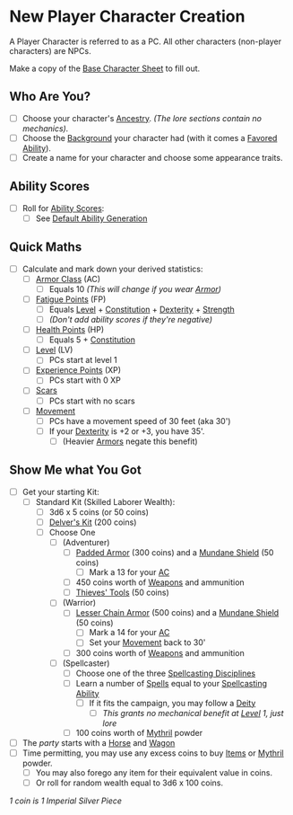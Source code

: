 # New Player Character Creation

A Player Character is referred to as a PC. All other characters (non-player characters) are NPCs.

Make a copy of the [Base Character Sheet](Characters/Base%20Character%20Sheet.md) to fill out.

## Who Are You?

- [ ] Choose your character's [Ancestry](../Player%20Characters/Ancenstries/Ancestry.md). *(The lore sections contain no mechanics).*
- [ ] Choose the [Background](../Player%20Characters/Background.md) your character had (with it comes a [Favored Ability](../Player%20Characters/Favored%20Ability.md)).
- [ ] Create a name for your character and choose some appearance traits.

## Ability Scores

- [ ] Roll for [Ability Scores](../Player%20Characters/Chosen%20Statistics/Ability%20Scores.md):
	- [ ] See [Default Ability Generation](Default%20Ability%20Generation.md)

## Quick Maths

- [ ] Calculate and mark down your derived statistics:
	- [ ] [Armor Class](../Player%20Characters/Derived%20Statistics/Armor%20Class.md) (AC)
		- [ ] Equals 10 *(This will change if you wear [Armor](../Items/Armor/Armor.md))*
	- [ ] [Fatigue Points](../Player%20Characters/Derived%20Statistics/Fatigue%20Points.md) (FP)
		- [ ] Equals [Level](../Player%20Characters/Derived%20Statistics/Level.md) + [Constitution](../Player%20Characters/Chosen%20Statistics/Constitution.md) + [Dexterity](../Player%20Characters/Chosen%20Statistics/Dexterity.md) + [Strength](../Player%20Characters/Chosen%20Statistics/Strength.md)
		- [ ] *(Don't add ability scores if they're negative)*
	- [ ] [Health Points](../Player%20Characters/Derived%20Statistics/Health%20Points.md) (HP)
		- [ ] Equals 5 + [Constitution](../Player%20Characters/Chosen%20Statistics/Constitution.md)
	- [ ] [Level](../Player%20Characters/Derived%20Statistics/Level.md) (LV)
		- [ ] PCs start at level 1
	- [ ] [Experience Points](../Player%20Characters/Derived%20Statistics/Experience%20Points.md) (XP)
		- [ ] PCs start with 0 XP
	- [ ] [Scars](../Player%20Characters/Derived%20Statistics/Scars.md)
		- [ ] PCs start with no scars
	- [ ] [Movement](../Game%20Procedures/Movement.md)
		- [ ] PCs have a movement speed of 30 feet (aka 30')
		- [ ] If your [Dexterity](../Player%20Characters/Chosen%20Statistics/Dexterity.md) is +2 or +3, you have 35'.
			- [ ] (Heavier [Armors](../Items/Armor/Armor.md) negate this benefit)

## Show Me what You Got

- [ ] Get your starting Kit:
	- [ ] Standard Kit (Skilled Laborer Wealth):
		- [ ] 3d6 x 5 coins (or 50 coins)
		- [ ] [Delver's Kit](../Items/Gear/Delver's%20Kit.md) (200 coins)
		- [ ] Choose One
			- [ ] (Adventurer)
				- [ ] [Padded Armor](../Items/Armor/Mundane%20Armor/Padded%20Armor.md) (300 coins) and a [Mundane Shield](../Items/Armor/Mundane%20Armor/Mundane%20Shield.md) (50 coins)
					- [ ] Mark a 13 for your [AC](../Player%20Characters/Derived%20Statistics/Armor%20Class.md)
				- [ ] 450 coins worth of [Weapons](../Items/Weapons/Weapons.md) and ammunition
				- [ ] [Thieves' Tools](../Items/Gear/50%20Coins/Thieves'%20Tools.md) (50 coins)
			- [ ] (Warrior)
				- [ ] [Lesser Chain Armor](../Items/Armor/Mundane%20Armor/Chain%20Armor.md) (500 coins) and a [Mundane Shield](../Items/Armor/Mundane%20Armor/Mundane%20Shield.md) (50 coins)
					- [ ] Mark a 14 for your [AC](../Player%20Characters/Derived%20Statistics/Armor%20Class.md)
					- [ ] Set your [Movement](../Game%20Procedures/Movement.md) back to 30'
				- [ ] 300 coins worth of [Weapons](../Items/Weapons/Weapons.md) and ammunition
			- [ ] (Spellcaster)
				- [ ] Choose one of the three [Spellcasting Disciplines](../Magic/Spellcasting/The%20Spellcasting%20Disciplines/Spellcasting%20Disciplines.md)
				- [ ] Learn a number of [Spells](../Magic/Spellcasting/Spells.md) equal to your [Spellcasting Ability](../Magic/Spellcasting/The%20Spellcasting%20Disciplines/Spellcasting%20Ability.md)
					- [ ] If it fits the campaign, you may follow a [Deity](../Magic/Deities/Deities.md)
						- [ ] *This grants no mechanical benefit at [Level](../Player%20Characters/Derived%20Statistics/Level.md) 1, just lore*
				- [ ] 100 coins worth of [Mythril](../Magic/Mythril.md) powder
- [ ] The *party* starts with a [Horse](../Items/Gear/250%20Coins/Horse,%20Draft.md) and [Wagon](../Items/Gear/250%20Coins/Wagon.md)
- [ ] Time permitting, you may use any excess coins to buy [Items](../Items/Items.md) or [Mythril](../Magic/Mythril.md) powder.
	- [ ] You may also forego any item for their equivalent value in coins.
	- [ ] Or roll for random wealth equal to 3d6 x 100 coins.

*1 coin is 1 Imperial Silver Piece*

